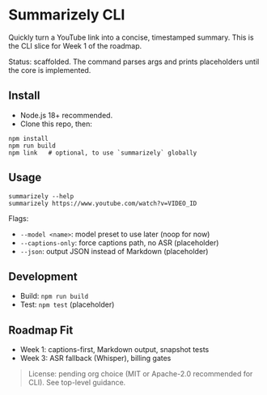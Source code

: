 # Summarizely CLI

Quickly turn a YouTube link into a concise, timestamped summary. This is the CLI slice for Week 1 of the roadmap.

Status: scaffolded. The command parses args and prints placeholders until the core is implemented.

## Install

- Node.js 18+ recommended.
- Clone this repo, then:

```
npm install
npm run build
npm link   # optional, to use `summarizely` globally
```

## Usage

```
summarizely --help
summarizely https://www.youtube.com/watch?v=VIDEO_ID
```

Flags:
- `--model <name>`: model preset to use later (noop for now)
- `--captions-only`: force captions path, no ASR (placeholder)
- `--json`: output JSON instead of Markdown (placeholder)

## Development

- Build: `npm run build`
- Test: `npm test` (placeholder)

## Roadmap Fit

- Week 1: captions-first, Markdown output, snapshot tests
- Week 3: ASR fallback (Whisper), billing gates

> License: pending org choice (MIT or Apache-2.0 recommended for CLI). See top-level guidance.

